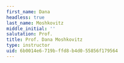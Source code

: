 ```yaml
---
first_name: Dana
headless: true
last_name: Moshkovitz
middle_initial: ''
salutation: Prof.
title: Prof. Dana Moshkovitz
type: instructor
uid: 6b0014e6-719b-ffd8-b4d0-55856f179564
---
```

